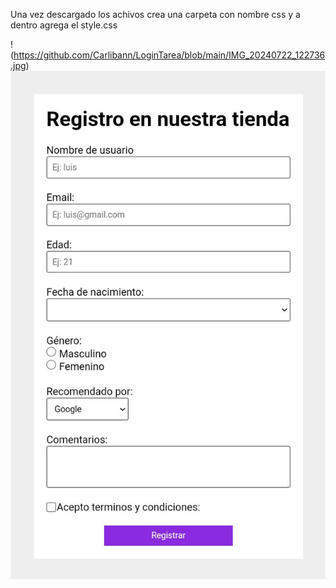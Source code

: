 Una vez descargado los achivos crea una carpeta con nombre css y a dentro agrega el style.css

!(https://github.com/Carlibann/LoginTarea/blob/main/IMG_20240722_122736.jpg)
![foto](https://github.com/Carlibann/LoginTarea/blob/main/IMG_20240722_122736.jpg)
